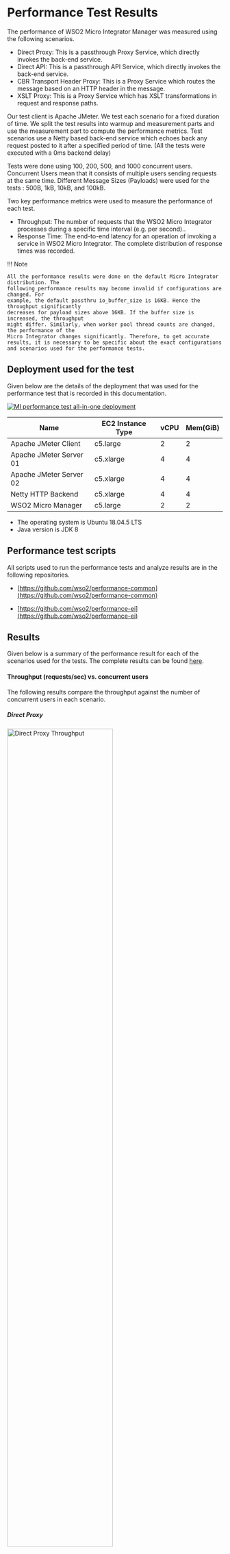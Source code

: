 # Performance Test Results

The performance of WSO2 Micro Integrator Manager was measured using the following scenarios.

- Direct Proxy: This is a passthrough Proxy Service, which directly invokes the back-end service.
- Direct API: This is a passthrough API Service, which directly invokes the back-end service.
- CBR Transport Header Proxy: This is a Proxy Service which routes the message based on an HTTP header in the message.
- XSLT Proxy: This is a Proxy Service which has XSLT transformations in request and response paths.

Our test client is Apache JMeter. We test each scenario for a fixed duration of time. We split the test results into warmup 
and measurement parts and use the measurement part to compute the performance metrics.
Test scenarios use a Netty based back-end service which echoes back any request
posted to it after a specified period of time. (All the tests were executed with a 0ms
backend delay)

Tests were done using 100, 200, 500, and 1000 concurrent users. Concurrent Users mean that it consists of multiple users 
sending requests at the same time. Different Message Sizes (Payloads) were used for the tests : 500B, 1kB, 10kB, and 100kB.


Two key performance metrics were used to measure the performance of each test. 

- Throughput: The number of requests that the WSO2 Micro Integrator processes during a specific time interval (e.g. per second).. 
- Response Time: The end-to-end latency for an operation of invoking a service in WSO2 Micro Integrator. The complete distribution of response times was recorded.

!!! Note
    
    All the performance results were done on the default Micro Integrator distribution. The
    following performance results may become invalid if configurations are changed. For
    example, the default passthru io_buffer_size is 16KB. Hence the throughput significantly
    decreases for payload sizes above 16KB. If the buffer size is increased, the throughput
    might differ. Similarly, when worker pool thread counts are changed, the performance of the
    Micro Integrator changes significantly. Therefore, to get accurate results, it is necessary to be specific about the exact configurations and scenarios used for the performance tests.

## Deployment used for the test

Given below are the details of the deployment that was used for the performance test that is recorded in this documentation.

[![MI performance test all-in-one deployment]({{base_path}}/assets/img/setup-and-install/performance-test-results/mi_performance_test_all_in_one_deployment.png)]({{base_path}}/assets/img/setup-and-install/performance-test-results/mi_performance_test_all_in_one_deployment.png)

<table>
<thead>
  <tr>
    <th>Name</th>
    <th>EC2 Instance Type</th>
    <th>vCPU</th>
    <th>Mem(GiB)</th>
  </tr>
</thead>
<tbody>
  <tr>
    <td>Apache JMeter Client</td>
    <td>c5.large</td>
    <td>2</td>
    <td>2</td>
  </tr>
  <tr>
    <td>Apache JMeter Server 01</td>
    <td>c5.xlarge</td>
    <td>4</td>
    <td>4</td>
  </tr>
  <tr>
    <td>Apache JMeter Server 02</td>
    <td>c5.xlarge</td>
    <td>4</td>
    <td>4</td>
  </tr>
  <tr>
    <td>Netty HTTP Backend</td>
    <td>c5.xlarge</td>
    <td>4</td>
    <td>4</td>
  </tr>
  <tr>
    <td>WSO2 Micro Manager</td>
    <td>c5.large</td>
    <td>2</td>
    <td>2</td>
  </tr>
</tbody>
</table>

- The operating system is Ubuntu 18.04.5 LTS
- Java version is JDK 8

## Performance test scripts

All scripts used to run the performance tests and analyze results are in the following repositories.

- [https://github.com/wso2/performance-common](https://github.com/wso2/performance-common)

- [https://github.com/wso2/performance-ei](https://github.com/wso2/performance-ei)

## Results
Given below is a summary of the performance result for each of the scenarios used for the tests.
The complete results can be found [here](https://github.com/wso2/micro-integrator/blob/b06581ed31fceaa32c01a03a63a107141a68cb2b/performance/benchmarks/summary.md).

#### Throughput (requests/sec) vs. concurrent users
The following results compare the throughput against the number of concurrent users in each scenario.

##### Direct Proxy

<a href="{{base_path}}/assets/img/setup-and-install/performance-test-results/mi/direct-proxy-tp.png"><img src="{{base_path}}/assets/img/setup-and-install/performance-test-results/mi/direct-proxy-tp.png" alt="Direct Proxy Throughput" title="Direct Proxy Throughput" width="70%" /></a>

##### Direct API

<a href="{{base_path}}/assets/img/setup-and-install/performance-test-results/mi/direct-api-tp.png"> <img src="{{base_path}}/assets/img/setup-and-install/performance-test-results/mi/direct-api-tp.png" alt="Direct API Throughput" title="Direct API Throughput" width="70%" /></a>

##### CBR Transport Header Proxy

<img src="{{base_path}}/assets/img/setup-and-install/performance-test-results/mi/cbr-transport-header-proxy-tp.png" alt="CBR Transport Header Proxy Throughput" title="CBR Transport Header Proxy Throughput" width="70%" />

##### XSLT Proxy

<img src="{{base_path}}/assets/img/setup-and-install/performance-test-results/mi/xslt-proxy-tp.png" alt="XSLT Proxy Throughput" title="XSLT Proxy Throughput" width="70%" />

#### Average response time (ms) vs. concurrent users
The following results compare the average response time of the Micro Integrator server against the number of users in each scenario.
##### Direct Proxy

<img src="{{base_path}}/assets/img/setup-and-install/performance-test-results/mi/direct-proxy-rt.png" alt="Direct Proxy Response Time" title="Direct Proxy Response Time" width="70%" />

##### Direct API

<img src="{{base_path}}/assets/img/setup-and-install/performance-test-results/mi/direct-api-rt.png" alt="Direct API Response Time" title="Direct API Response Time" width="70%" />

##### CBR Transport Header Proxy

<img src="{{base_path}}/assets/img/setup-and-install/performance-test-results/mi/cbr-transport-header-proxy-rt.png" alt="CBR Transport Header Proxy Response Time" title="CBR Transport Header Proxy Response Time" width="70%" />

##### XSLT Proxy

<img src="{{base_path}}/assets/img/setup-and-install/performance-test-results/mi/xslt-proxy-rt.png" alt="XSLT Proxy Response Time" title="XSLT Proxy Response Time" width="70%" />
